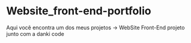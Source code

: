 # Website_front-end-portfolio
Aqui você encontra um dos meus projetos -> WebSite Front-End projeto junto com a danki code
